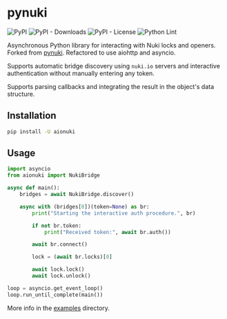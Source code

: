 # pynuki

![PyPI](https://img.shields.io/pypi/v/aionuki)
![PyPI - Downloads](https://img.shields.io/pypi/dm/aionuki)
![PyPI - License](https://img.shields.io/pypi/l/aionuki)
![Python Lint](https://github.com/rgon/aionuki/workflows/Python%20Lint/badge.svg)

Asynchronous Python library for interacting with Nuki locks and openers. Forked from [pynuki](https://github.com/pschmitt/pynuki/). Refactored to use aiohttp and asyncio.

Supports automatic bridge discovery using `nuki.io` servers and interactive authentication without manually entering any token.

Supports parsing callbacks and integrating the result in the object's data structure.

## Installation

```bash
pip install -U aionuki
```

## Usage

```python
import asyncio
from aionuki import NukiBridge

async def main():
    bridges = await NukiBridge.discover()

    async with (bridges[0])(token=None) as br:
        print("Starting the interactive auth procedure.", br)

        if not br.token:
            print("Received token:", await br.auth())

        await br.connect()

        lock = (await br.locks)[0]

        await lock.lock()
        await lock.unlock()

loop = asyncio.get_event_loop()
loop.run_until_complete(main())
```

More info in the [examples](examples/) directory.